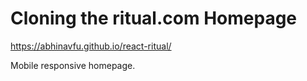 # Cloning the ritual.com Homepage

https://abhinavfu.github.io/react-ritual/

Mobile responsive homepage.
